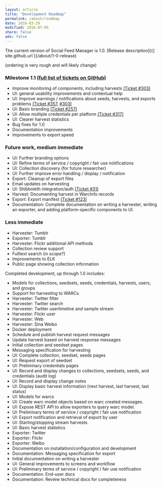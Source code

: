 ```yaml
---
layout: article
title: "Development Roadmap"
permalink: /about/roadmap
date: 2016-03-29
modified: 2016-07-05
share: false
ads: false
---
```


The current version of Social Feed Manager is 1.0. [Release description]({{ site.github.url }}/about/1-0-release)

(ordering is very rough and will likely change)

### Milestone 1.1 [(full list of tickets on GitHub)](https://github.com/gwu-libraries/sfm-ui/milestones/1.next)
* Improve monitoring of components, including harvests [(Ticket #303)](https://github.com/gwu-libraries/sfm-ui/issues/303)
* UI: general usability improvements and contextual help
* UI: Improve warnings / notifications about seeds, harvests, and exports problems [(Ticket #357](https://github.com/gwu-libraries/sfm-ui/issues/357), [#303)](https://github.com/gwu-libraries/sfm-ui/issues/303)
* UI: Basic branding [(Ticket #257)](https://github.com/gwu-libraries/sfm-ui/issues/257)
* UI: Allow multiple credentials per platform [(Ticket #317)](https://github.com/gwu-libraries/sfm-ui/issues/317)
* UI: Clearer harvest statistics
* Bug fixes for 1.0
* Documentation improvements
* Improvements to export speed

### Future work, medium immediate
* UI: Further branding options
* UI: Refine terms of service / copyright / fair use notifications
* UI: Collection discovery (for future researcher)
* UI: Further improve error handling / display / notification
* Export: Cleanup of export files
* Email updates on harvesting
* UI: Shibboleth integration/auth [(Ticket #31)](https://github.com/gwu-libraries/sfm-ui/issues/31)
* Harvest: Documenting harvest in WarcInfo records 
* Export: Export manifest [(Ticket #123)](https://github.com/gwu-libraries/sfm-ui/issues/123)
* Documentation: Complete documentation on writing a harvester, writing an exporter, and adding platform-specific components to UI.

### Less immediate
* Harvester: Tumblr
* Exporter: Tumblr
* Harvester: Flickr additional API methods
* Collection review support
* Fulltext search (in scope?)
* Improvements to ELK
* Public page showing collection information

Completed development, up through 1.0 includes:
* Models for collections, seedsets, seeds, credentials, harvests, users, and groups
* Support for harvesting to WARCs
* Harvester: Twitter filter
* Harvester: Twitter search
* Harvester: Twitter usertimeline and sample stream
* Harvester: Flickr user
* Harvester: Web 
* Harvester: Sina Weibo
* Docker deployment
* Schedule and publish harvest request messages
* Update harvest based on harvest response messages
* Initial collection and seedset pages
* Messaging specification for harvesting
* UI: Complete collection, seedset, seeds pages
* UI: Request export of seedset
* UI: Preliminary credentials pages
* UI: Record and display changes to collections, seedsets, seeds, and credentials (audit log)
* UI: Record and display change notes
* UI: Display basic harvest information (next harvest, last harvest, last status)
* UI: Models for warcs
* UI: Create warc model objects based on warc created messages.
* UI: Expose REST API to allow exporters to query warc model.
* UI: Preliminary terms of service / copyright / fair use notification
* UI: Export notification and retrieval of export by user
* UI: Starting/stopping stream harvests
* UI: Basic harvest statistics
* Exporter: Twitter
* Exporter: Flickr
* Exporter: Weibo
* Documentation on installation/configuration and development
* Documentation: Messaging specification for export
* Initial documentation on writing a harvester
* UI: General improvements to screens and workflow
* UI: Preliminary terms of service / copyright / fair use notification
* Documentation: End-user docs
* Documentation: Review technical docs for completeness

